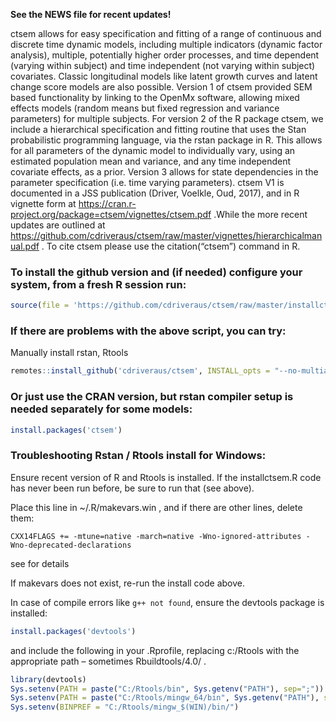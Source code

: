 
<!-- README.md is generated from README.Rmd. Please edit that file -->

<!-- [![Build Status](https://travis-ci.org/cdriveraus/ctsem.svg?branch=master)](https://travis-ci.org/cdriveraus/ctsem) -->

**See the NEWS file for recent updates\!**

ctsem allows for easy specification and fitting of a range of continuous
and discrete time dynamic models, including multiple indicators (dynamic
factor analysis), multiple, potentially higher order processes, and time
dependent (varying within subject) and time independent (not varying
within subject) covariates. Classic longitudinal models like latent
growth curves and latent change score models are also possible. Version
1 of ctsem provided SEM based functionality by linking to the OpenMx
software, allowing mixed effects models (random means but fixed
regression and variance parameters) for multiple subjects. For version 2
of the R package ctsem, we include a hierarchical specification and
fitting routine that uses the Stan probabilistic programming language,
via the rstan package in R. This allows for all parameters of the
dynamic model to individually vary, using an estimated population mean
and variance, and any time independent covariate effects, as a prior.
Version 3 allows for state dependencies in the parameter specification
(i.e. time varying parameters). ctsem V1 is documented in a JSS
publication (Driver, Voelkle, Oud, 2017), and in R vignette form at
<https://cran.r-project.org/package=ctsem/vignettes/ctsem.pdf> .While
the more recent updates are outlined at
<https://github.com/cdriveraus/ctsem/raw/master/vignettes/hierarchicalmanual.pdf>
. To cite ctsem please use the citation(“ctsem”) command in R.

### To install the github version and (if needed) configure your system, from a fresh R session run:

``` r
source(file = 'https://github.com/cdriveraus/ctsem/raw/master/installctsem.R')
```

### If there are problems with the above script, you can try:

Manually install rstan, Rtools

``` r
remotes::install_github('cdriveraus/ctsem', INSTALL_opts = "--no-multiarch", dependencies = c("Depends", "Imports"))
```

### Or just use the CRAN version, but rstan compiler setup is needed separately for some models:

``` r
install.packages('ctsem')
```

### Troubleshooting Rstan / Rtools install for Windows:

Ensure recent version of R and Rtools is installed. If the
installctsem.R code has never been run before, be sure to run that (see
above).

Place this line in \~/.R/makevars.win , and if there are other lines,
delete them:

    CXX14FLAGS += -mtune=native -march=native -Wno-ignored-attributes -Wno-deprecated-declarations

see  for details

If makevars does not exist, re-run the install code above.

In case of compile errors like `g++ not found`, ensure the devtools
package is installed:

``` r
install.packages('devtools')
```

and include the following in your .Rprofile, replacing c:/Rtools with
the appropriate path – sometimes Rbuildtools/4.0/ .

``` r
library(devtools)
Sys.setenv(PATH = paste("C:/Rtools/bin", Sys.getenv("PATH"), sep=";"))
Sys.setenv(PATH = paste("C:/Rtools/mingw_64/bin", Sys.getenv("PATH"), sep=";"))
Sys.setenv(BINPREF = "C:/Rtools/mingw_$(WIN)/bin/")
```
